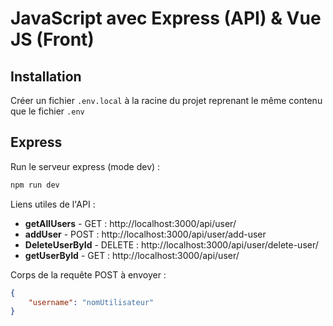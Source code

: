 # JavaScript avec Express (API) & Vue JS (Front)

## Installation
Créer un fichier `.env.local` à la racine du projet reprenant le même contenu que le fichier `.env`

## Express
Run le serveur express (mode dev) :
    
```bash
npm run dev 
```

Liens utiles de l'API :
- **getAllUsers** - GET : http://localhost:3000/api/user/
- **addUser** - POST : http://localhost:3000/api/user/add-user
- **DeleteUserById** - DELETE : http://localhost:3000/api/user/delete-user/<ID>
- **getUserById** - GET : http://localhost:3000/api/user/<ID>

Corps de la requête POST à envoyer : 
```json
{
    "username": "nomUtilisateur"
}
```